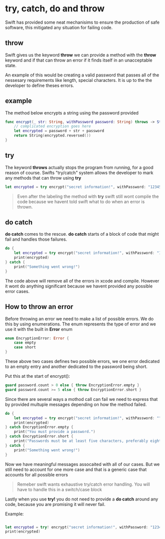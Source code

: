 # try, catch, do and throw

Swift has provided some neat mechanisims to ensure the production of safe software, this mitigated any situation for failing code. 


## throw

Swift gives us the keyword **throw** we can provide a method with the **throw** keyword and if that can throw an error if it finds itself in an unacceptable
state.  

An example of this would be creating a valid password that passes all of the nessesary requirements like length, special characters. It is up to the the
developer to define theses errors. 

## example

The method below encrypts a string using the password provided 

``` swift
func encrypt(_ str: String, withPassword password: String) throws -> String {
    // complicated encryption goes here
    let encrypted = password + str + password
    return String(encrypted.reversed())
}
```

## try

The keyword **throws** actually stops the program from running, for a good reason of course. Swifts "try/catch" system allows the developer to mark any
methods that can throw using **try** 


``` swift
let encrypted = try encrypt("secret information!", withPassword: "12345")
```

> Even after the labeling the method with **try** swift still wont compile the code because we havent told swift what to do when an error is thrown.

## do catch

**do catch** comes to the rescue. **do catch** starts of a block of code that might fail and handles those failures. 

``` swift
do {
    let encrypted = try encrypt("secret information!", withPassword: "12345")
    print(encrypted)
} catch {
    print("Something went wrong!")
}
```
The code above will remove all of the errors in xcode and compile. However it wont do anything significant because we havent provided any possible error 
cases.

## How to throw an error

Before throwing an error we need to make a list of possible errors. We do this by using enumerations.
The enum represents the type of error and we use it with the built in **Error** enum

``` swift
enum EncryptionError: Error {
    case empty
    case short
}
```

These above two cases defines two possible errors, we one error dedicated to an empty entry and another dedicated to the password being short.

Put this at the start of encrypt():

``` swift
guard password.count > 0 else { throw EncryptionError.empty }
guard password.count >= 5 else { throw EncryptionError.short }

```

Since there are several ways a mothod call can fail we need to express that by provided multuple messages depending on how the method failed. 

``` swift
do {
    let encrypted = try encrypt("secret information!", withPassword: "")
    print(encrypted)
} catch EncryptionError.empty {
    print("You must provide a password.")
} catch EncryptionError.short {
    print("Passwords must be at least five characters, preferably eight or more.")
} catch {
    print("Something went wrong!")
}
```

Now we have meaningful messages assocaited with all of our cases. But we still need to account for one more case and that is a generic case that accounts
for all possible errors
> Remeber swift wants exhaustive try/catch error handling. You will have to handle this in a switch/case block 



Lastly when you use **try!** you do not need to provide a **do catch** around any code, because you are promising it will never fail.

Example:

``` swift

let encrypted = try! encrypt("secret information!", withPassword: "12345")
print(encrypted)


```







